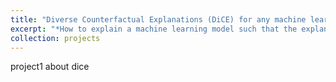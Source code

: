 ```yaml
---
title: "Diverse Counterfactual Explanations (DiCE) for any machine learning model"
excerpt: "*How to explain a machine learning model such that the explanation is truthful to the model and yet interpretable to people?*<br/><img src='/images/dice_small.gif'> source: https://www.microsoft.com/en-us/research/blog/open-source-library-provides-explanation-for-machine-learning-through-diverse-counterfactuals/"
collection: projects
---
```


project1 about dice

